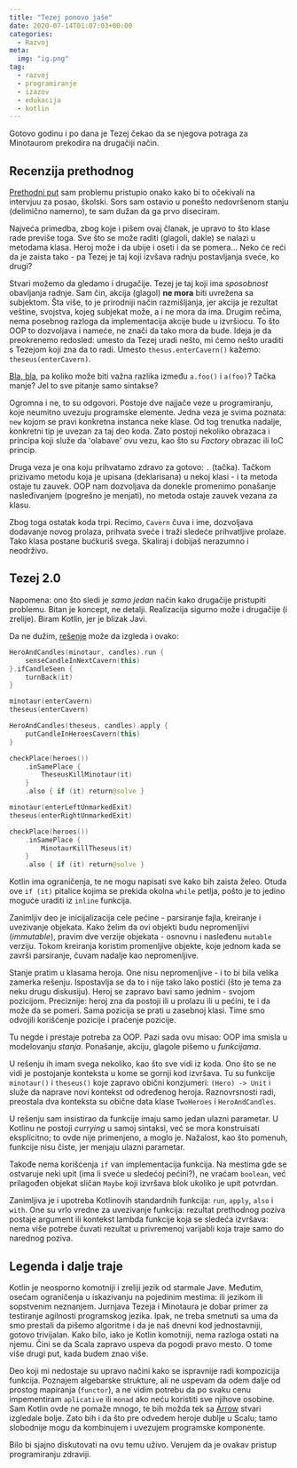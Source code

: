 ```yaml
---
title: "Tezej ponovo jaše"
date: 2020-07-14T01:07:03+00:00
categories:
  - Razvoj
meta:
  img: "ig.png"
tag:
  - razvoj
  - programiranje
  - izazov
  - edukacija
  - kotlin
---
```


Gotovo godinu i po dana je Tezej čekao da se njegova potraga za Minotaurom prekodira na drugačiji način.

<!--more-->

## Recenzija prethodnog

[Prethodni put](/tezej-protiv-minotaura/) sam problemu pristupio onako kako bi to očekivali na intervjuu za posao, školski. Sors sam ostavio u ponešto nedovršenom stanju (delimično namerno), te sam dužan da ga prvo diseciram.

Najveća primedba, zbog koje i pišem ovaj članak, je upravo to što klase rade previše toga. Sve što se može raditi (glagoli, dakle) se nalazi u metodama klasa. Heroj može i da ubije i oseti i da se pomera... Neko će reći da je zaista tako - pa Tezej je taj koji izvšava radnju postavljanja sveće, ko drugi?

Stvari možemo da gledamo i drugačije. Tezej je taj koji ima _sposobnost_ obavljanja radnje. Sam čin, akcija (glagol) **ne mora** biti uvrežena sa subjektom. Šta više, to je prirodniji način razmišljanja, jer akcija je rezultat veštine, svojstva, kojeg subjekat može, a i ne mora da ima. Drugim rečima, nema posebnog razloga da implementacija akcije bude u izvršiocu. To što OOP to dozvoljava i nameće, ne znači da tako mora da bude. Ideja je da preokrenemo redosled: umesto da Tezej uradi nešto, mi ćemo nešto uraditi s Tezejom koji zna da to radi. Umesto `thesus.enterCavern()` kažemo: `theseus(enterCavern)`.

[Bla, bla](https://blablaigor.com), pa koliko može biti važna razlika između `a.foo()` i `a(foo)`? Tačka manje? Jel to sve pitanje samo sintakse?

Ogromna i ne, to su odgovori. Postoje dve najjače veze u programiranju, koje neumitno uvezuju programske elemente. Jedna veza je svima poznata: `new` kojom se pravi konkretna instanca neke klase. Od tog trenutka nadalje, konkretni tip je uvezan za taj deo koda. Zato postoji nekoliko obrazaca i principa koji služe da 'olabave' ovu vezu, kao što su _Factory_ obrazac ili IoC princip.

Druga veza je ona koju prihvatamo zdravo za gotovo: `.` (tačka). Tačkom prizivamo metodu koja je upisana (deklarisana) u nekoj klasi - i ta metoda ostaje tu zauvek. OOP nam dozvoljava da donekle promenimo ponašanje nasleđivanjem (pogrešno je menjati), no metoda ostaje zauvek vezana za klasu.

Zbog toga ostatak koda trpi. Recimo, `Cavern` čuva i ime, dozvoljava dodavanje novog prolaza, prihvata sveće i traži sledeće prihvatljive prolaze. Tako klasa postane bućkuriš svega. Skaliraj i dobijaš nerazumno i neodrživo.

## Tezej 2.0

Napomena: ono što sledi je _samo jedan_ način kako drugačije pristupiti problemu. Bitan je koncept, ne detalji. Realizacija sigurno može i drugačije (i zrelije). Biram Kotlin, jer je blizak Javi.

Da ne dužim, [rešenje](https://github.com/igr/void/tree/master/src/main/kotlin/challenge/tvsm) može da izgleda i ovako:

```kotlin
HeroAndCandles(minotaur, candles).run {
	senseCandleInNextCavern(this)
}.ifCandleSeen {
	turnBack(it)
}

minotaur(enterCavern)
theseus(enterCavern)

HeroAndCandles(theseus, candles).apply {
	putCandleInHeroesCavern(this)
}

checkPlace(heroes())
	.inSamePlace {
		TheseusKillMinotaur(it)
	}
	.also { if (it) return@solve }

minotaur(enterLeftUnmarkedExit)
theseus(enterRightUnmarkedExit)

checkPlace(heroes())
	.inSamePlace {
		MinotaurKillTheseus(it)
	}
	.also { if (it) return@solve }
```

Kotlin ima ograničenja, te ne mogu napisati sve kako bih zaista želeo. Otuda ove `if (it)` pitalice kojima se prekida okolna `while` petlja, pošto je to jedino moguće uraditi iz `inline` funkcija.

Zanimljiv deo je inicijalizacija cele pećine - parsiranje fajla, kreiranje i uvezivanje objekata. Kako želim da ovi objekti budu nepromenljivi (_immutable_), pravim dve verzije objekata - osnovnu i nasleđenu `mutable` verziju. Tokom kreiranja koristim promenljive objekte, koje jednom kada se završi parsiranje, čuvam nadalje kao nepromenljive.

Stanje pratim u klasama heroja. One nisu nepromenljive - i to bi bila velika zamerka rešenju. Ispostavlja se da to i nije tako lako postići (što je tema za neku drugu diskusiju). Heroj se zapravo bavi samo jednim - svojom pozicijom. Preciznije: heroj zna da postoji ili u prolazu ili u pećini, te i da može da se pomeri. Sama pozicija se prati u zasebnoj klasi. Time smo odvojili korišćenje pozicije i praćenje pozicije.

Tu negde i prestaje potreba za OOP. Pazi sada ovu misao: OOP ima smisla u modelovanju _stanja_. Ponašanje, akciju, glagole pišemo u _funkcijama_.

U rešenju ih imam svega nekoliko, kao što sve vidi iz koda. Ono što se ne vidi je postojanje konteksta u kome se gornji kod izvršava. Tu su funkcije `minotaur()` i `theseus()` koje zapravo obični konzjumeri: `(Hero) -> Unit` i služe da naprave novi kontekst od određenog heroja. Raznovrsnosti radi, preostala dva konteksta su obične data klase `TwoHeroes` i `HeroAndCandles`.

U rešenju sam insistirao da funkcije imaju samo jedan ulazni parametar. U Kotlinu ne postoji _currying_ u samoj sintaksi, već se mora konstruisati eksplicitno; to ovde nije primenjeno, a moglo je. Nažalost, kao što pomenuh, funkcije nisu čiste, jer menjaju ulazni parametar.

Takođe nema korišćenja `if` van implementacija funkcija. Na mestima gde se ostvaruje neki upit (ima li sveće u sledećoj pećini?), ne vraćam `boolean`, već prilagođen objekat sličan `Maybe` koji izvršava blok ukoliko je upit potvrdan.

Zanimljiva je i upotreba Kotlinovih standardnih funkcija: `run`, `apply`, `also` i `with`. One su vrlo vredne za uvezivanje funkcija: rezultat prethodnog poziva postaje argument ili kontekst lambda funkcije koja se sledeća izvršava: nema više potrebe čuvati rezultat u privremenoj varijabli koja traje samo do narednog poziva.

## Legenda i dalje traje

Kotlin je neosporno komotniji i zreliji jezik od starmale Jave. Međutim, osećam ograničenja u iskazivanju na pojedinim mestima: ili jezikom ili sopstvenim neznanjem. Jurnjava Tezeja i Minotaura je dobar primer za testiranje agilnosti programskog jezika. Ipak, ne treba smetnuti sa uma da smo prestali da pišemo algoritme i da je naš dnevni kod jednostavniji, gotovo trivijalan. Kako bilo, iako je Kotlin komotniji, nema razloga ostati na njemu. Čini se da Scala zapravo uspeva da pogodi pravo mesto. O tome više drugi put, kada budem znao više.

Deo koji mi nedostaje su upravo načini kako se ispravnije radi kompozicija funkcija. Poznajem algebarske strukture, ali ne uspevam da odem dalje od prostog mapiranja (`functor`), a ne vidim potrebu da po svaku cenu impementiram `aplicative` ili `monad` ako neću koristiti sve njihove osobine. Sam Kotlin ovde ne pomaže mnogo, te bih možda tek sa [Arrow](https://arrow-kt.io) stvari izgledale bolje. Zato bih i da što pre odvedem heroje dublje u Scalu; tamo slobodnije mogu da kombinujem i uvezujem programske komponente.

Bilo bi sjajno diskutovati na ovu temu uživo. Verujem da je ovakav pristup programiranju zdraviji.
